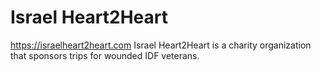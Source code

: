 # Israel Heart2Heart 

https://israelheart2heart.com
Israel Heart2Heart is a charity organization that sponsors trips for wounded IDF veterans.
